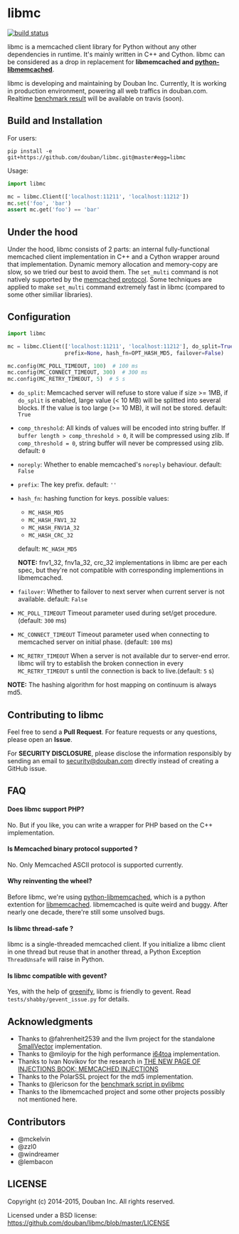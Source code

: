 # libmc

[![build status](https://travis-ci.org/douban/libmc.png)](https:/travis-ci.org/douban/libmc)

libmc is a memcached client library for Python without any other dependencies in runtime.
It's mainly written in C++ and Cython. libmc can be considered as a drop in replacement for
**libmemcached and [python-libmemcached](https://github.com/douban/python-libmemcached)**.

libmc is developing and maintaining by Douban Inc. Currently, It is working in production environment, 
powering all web traffics in douban.com.
Realtime [benchmark result](https://gist.github.com/mckelvin/f7cdb657a8338ffdc89d) will be available on travis (soon).


## Build and Installation

For users:

    pip install -e git+https://github.com/douban/libmc.git@master#egg=libmc

Usage:

```python
import libmc

mc = libmc.Client(['localhost:11211', 'localhost:11212'])
mc.set('foo', 'bar')
assert mc.get('foo') == 'bar'
```

## Under the hood

Under the hood, libmc consists of 2 parts: an internal fully-functional memcached client
implementation in C++ and a Cython wrapper around that implementation.
Dynamic memory allocation and memory-copy are slow, so we tried our best to avoid them.
The `set_multi` command is not natively supported by the [memcached protocol](https://github.com/memcached/memcached/blob/master/doc/protocol.txt).
Some techniques are applied to make `set_multi` command extremely fast in libmc
(compared to some other similiar libraries).


## Configuration

```python
import libmc

mc = libmc.Client(['localhost:11211', 'localhost:11212'], do_split=True, comp_threshold=0, noreply=False,
                  prefix=None, hash_fn=OPT_HASH_MD5, failover=False)

mc.config(MC_POLL_TIMEOUT, 100)  # 100 ms
mc.config(MC_CONNECT_TIMEOUT, 300)  # 300 ms
mc.config(MC_RETRY_TIMEOUT, 5)  # 5 s
```

- `do_split`: Memcached server will refuse to store value if size >= 1MB,
   if `do_split` is enabled, large value (< 10 MB) will be splitted into
   several blocks. If the value is too large (>= 10 MB), it will not be stored.
   default: `True`
- `comp_threshold`: All kinds of values will be encoded into string buffer.
   If `buffer length > comp_threshold > 0`, it will be compressed using zlib.
   If `comp_threshold = 0`, string buffer will never be compressed using zlib.
   default: `0`
- `noreply`: Whether to enable memcached's `noreply` behaviour.
   default: `False`
- `prefix`: The key prefix. default: `''`
- `hash_fn`: hashing function for keys. possible values:

    + `MC_HASH_MD5`
    + `MC_HASH_FNV1_32`
    + `MC_HASH_FNV1A_32`
    + `MC_HASH_CRC_32`

    default: `MC_HASH_MD5`

    **NOTE:** fnv1_32, fnv1a_32, crc_32 implementations in libmc are per each spec,
    but they're not compatible with corresponding implementions in libmemcached.

- `failover`: Whether to failover to next server when current server is not available.
  default: `False`

- `MC_POLL_TIMEOUT` Timeout parameter used during set/get procedure. (default: `300` ms)
- `MC_CONNECT_TIMEOUT` Timeout parameter used when connecting to memcached server on initial phase. (default: `100` ms)
- `MC_RETRY_TIMEOUT` When a server is not available dur to server-end error. libmc will try to
  establish the broken connection in every `MC_RETRY_TIMEOUT` s until the connection is back to live.(default: `5` s)

**NOTE:** The hashing algorithm for host mapping on continuum is always md5.

## Contributing to libmc

Feel free to send a **Pull Request**. For feature requests or any questions, please open an **Issue**.

For **SECURITY DISCLOSURE**, please disclose the information responsibly by sending an email to security@douban.com directly instead of creating a GitHub issue.


## FAQ

#### Does libmc support PHP?

No. But if you like, you can write a wrapper for PHP based on the C++ implementation.

#### Is Memcached binary protocol supported ?

No. Only Memcached ASCII protocol is supported currently.

#### Why reinventing the wheel?

Before libmc, we're using [python-libmemcached](https://github.com/douban/python-libmemcached),
which is a python extention for [libmemcached](http://libmemcached.org/libMemcached.html).
libmemcached is quite weird and buggy. After nearly one decade, there're still some unsolved bugs.

#### Is libmc thread-safe ?

libmc is a single-threaded memcached client. If you initialize a libmc client in one thread but reuse that in another thread,
a Python Exception `ThreadUnsafe` will raise in Python.


#### Is libmc compatible with gevent?
Yes, with the help of [greenify](https://github.com/douban/greenify), libmc is friendly to gevent.
Read `tests/shabby/gevent_issue.py` for details.


## Acknowledgments

- Thanks to @fahrenheit2539 and the llvm project for the standalone 
  [SmallVector](http://fahrenheit2539.blogspot.com/2012/06/introduction-in-depths-look-at.html) implementation.
- Thanks to @miloyip for the high performance [i64toa](https://github.com/miloyip/itoa-benchmark) implementation.
- Thanks to Ivan Novikov for the research in [THE NEW PAGE OF INJECTIONS BOOK: MEMCACHED INJECTIONS](https://www.blackhat.com/us-14/briefings.html#the-new-page-of-injections-book-memcached-injections)
- Thanks to the PolarSSL project for the md5 implementation.
- Thanks to @lericson for the [benchmark script in pylibmc](https://github.com/lericson/pylibmc/blob/master/bin/runbench.py)
- Thanks to the libmemcached project and some other projects possibly not mentioned here.


## Contributors

- @mckelvin
- @zzl0
- @windreamer
- @lembacon


## LICENSE

Copyright (c) 2014-2015, Douban Inc. All rights reserved.

Licensed under a BSD license: https://github.com/douban/libmc/blob/master/LICENSE

